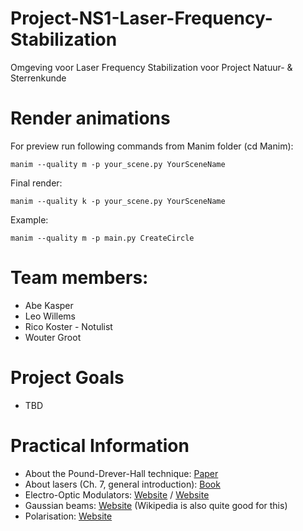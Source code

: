 # Project-NS1-Laser-Frequency-Stabilization
Omgeving voor Laser Frequency Stabilization voor Project Natuur- &amp; Sterrenkunde

# Render animations
For preview run following commands from Manim folder (cd Manim):
```
manim --quality m -p your_scene.py YourSceneName
```

Final render:
```
manim --quality k -p your_scene.py YourSceneName
```

Example:
```
manim --quality m -p main.py CreateCircle
```

# Team members:
 - Abe Kasper
 - Leo Willems
 - Rico Koster - Notulist
 - Wouter Groot

# Project Goals
 - TBD

# Practical Information
 - About the Pound-Drever-Hall technique: [Paper](https://pubs.aip.org/aapt/ajp/article/69/1/79/1055569/An-introduction-to-Pound-Drever-Hall-laser)
 - About lasers (Ch. 7, general introduction): [Book](https://phys.libretexts.org/Bookshelves/Optics/BSc_Optics_(Konijnenberg_Adam_and_Urbach))
 - Electro-Optic Modulators: [Website](https://www.rp-photonics.com/electro_optic_modulators.html) / [Website](https://www.thorlabs.com/newgrouppage9.cfm?objectgroup_id=9703)
 - Gaussian beams: [Website](https://www.rp-photonics.com/gaussian_beams.html) (Wikipedia is also quite good for this)
 - Polarisation: [Website](https://www.rp-photonics.com/polarization_of_light.html)
